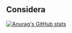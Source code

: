 ## Considera

[![Anurag's GitHub stats](https://github-readme-stats.vercel.app/api?username=cryptogrounds)](https://github.com/anuraghazra/github-readme-stats)

<!--
**cryptogrounds/cryptogrounds** is a ✨ _special_ ✨ repository because its `README.md` (this file) appears on your GitHub profile.

Here are some ideas to get you started:

- 🔭 I’m currently working on ...
- 🌱 I’m currently learning ...
- 👯 I’m looking to collaborate on ...
- 🤔 I’m looking for help with ...
- 💬 Ask me about ...
- 📫 How to reach me: ...
- 😄 Pronouns: ...
- ⚡ Fun fact: ...
-->
